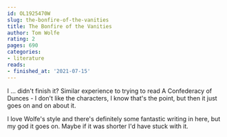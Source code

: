 ```yaml
---
id: OL1925470W
slug: the-bonfire-of-the-vanities
title: The Bonfire of the Vanities
author: Tom Wolfe
rating: 2
pages: 690
categories:
- literature
reads:
- finished_at: '2021-07-15'
---
```

I ... didn't finish it? Similar experience to trying to read A Confederacy of Dunces - I don't like the characters, I know that's the point, but then it just goes on and on about it.

I love Wolfe's style and there's definitely some fantastic writing in here, but my god it goes on. Maybe if it was shorter I'd have stuck with it.
